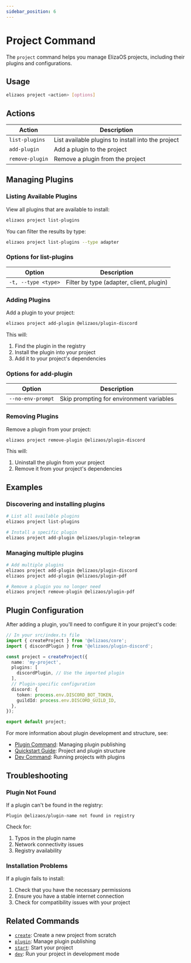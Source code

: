 ```yaml
---
sidebar_position: 6
---
```


# Project Command

The `project` command helps you manage ElizaOS projects, including their plugins and configurations.

## Usage

```bash
elizaos project <action> [options]
```

## Actions

| Action          | Description                                        |
| --------------- | -------------------------------------------------- |
| `list-plugins`  | List available plugins to install into the project |
| `add-plugin`    | Add a plugin to the project                        |
| `remove-plugin` | Remove a plugin from the project                   |

## Managing Plugins

### Listing Available Plugins

View all plugins that are available to install:

```bash
elizaos project list-plugins
```

You can filter the results by type:

```bash
elizaos project list-plugins --type adapter
```

### Options for list-plugins

| Option              | Description                              |
| ------------------- | ---------------------------------------- |
| `-t, --type <type>` | Filter by type (adapter, client, plugin) |

### Adding Plugins

Add a plugin to your project:

```bash
elizaos project add-plugin @elizaos/plugin-discord
```

This will:

1. Find the plugin in the registry
2. Install the plugin into your project
3. Add it to your project's dependencies

### Options for add-plugin

| Option            | Description                              |
| ----------------- | ---------------------------------------- |
| `--no-env-prompt` | Skip prompting for environment variables |

### Removing Plugins

Remove a plugin from your project:

```bash
elizaos project remove-plugin @elizaos/plugin-discord
```

This will:

1. Uninstall the plugin from your project
2. Remove it from your project's dependencies

## Examples

### Discovering and installing plugins

```bash
# List all available plugins
elizaos project list-plugins

# Install a specific plugin
elizaos project add-plugin @elizaos/plugin-telegram
```

### Managing multiple plugins

```bash
# Add multiple plugins
elizaos project add-plugin @elizaos/plugin-discord
elizaos project add-plugin @elizaos/plugin-pdf

# Remove a plugin you no longer need
elizaos project remove-plugin @elizaos/plugin-pdf
```

## Plugin Configuration

After adding a plugin, you'll need to configure it in your project's code:

```typescript
// In your src/index.ts file
import { createProject } from '@elizaos/core';
import { discordPlugin } from '@elizaos/plugin-discord';

const project = createProject({
  name: 'my-project',
  plugins: [
    discordPlugin, // Use the imported plugin
  ],
  // Plugin-specific configuration
  discord: {
    token: process.env.DISCORD_BOT_TOKEN,
    guildId: process.env.DISCORD_GUILD_ID,
  },
});

export default project;
```

For more information about plugin development and structure, see:

- [Plugin Command](./plugins.md): Managing plugin publishing
- [Quickstart Guide](../quickstart.md): Project and plugin structure
- [Dev Command](./dev.md): Running projects with plugins

## Troubleshooting

### Plugin Not Found

If a plugin can't be found in the registry:

```
Plugin @elizaos/plugin-name not found in registry
```

Check for:

1. Typos in the plugin name
2. Network connectivity issues
3. Registry availability

### Installation Problems

If a plugin fails to install:

1. Check that you have the necessary permissions
2. Ensure you have a stable internet connection
3. Check for compatibility issues with your project

## Related Commands

- [`create`](./create.md): Create a new project from scratch
- [`plugin`](./plugins.md): Manage plugin publishing
- [`start`](./start.md): Start your project
- [`dev`](./dev.md): Run your project in development mode
